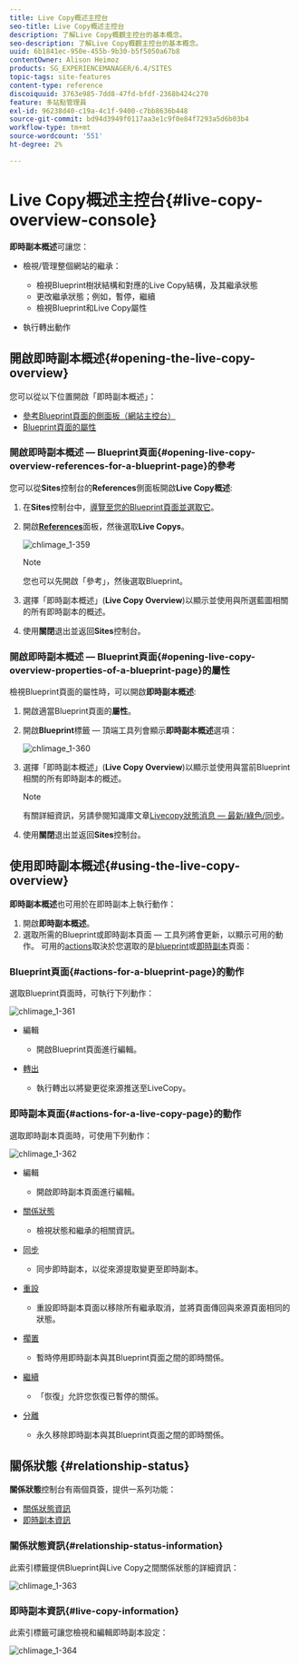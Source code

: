 ```yaml
---
title: Live Copy概述主控台
seo-title: Live Copy概述主控台
description: 了解Live Copy概觀主控台的基本概念。
seo-description: 了解Live Copy概觀主控台的基本概念。
uuid: 6b1841ec-950e-455b-9b30-b5f5050a67b8
contentOwner: Alison Heimoz
products: SG_EXPERIENCEMANAGER/6.4/SITES
topic-tags: site-features
content-type: reference
discoiquuid: 3763e985-7dd8-47fd-bfdf-2368b424c270
feature: 多站點管理員
exl-id: 96238d40-c19a-4c1f-9400-c7bb8636b448
source-git-commit: bd94d3949f0117aa3e1c9f0e84f7293a5d6b03b4
workflow-type: tm+mt
source-wordcount: '551'
ht-degree: 2%

---
```


# Live Copy概述主控台{#live-copy-overview-console}

**即時副本概述**&#x200B;可讓您：

* 檢視/管理整個網站的繼承：

   * 檢視Blueprint樹狀結構和對應的Live Copy結構，及其繼承狀態
   * 更改繼承狀態；例如，暫停，繼續
   * 檢視Blueprint和Live Copy屬性

* 執行轉出動作

## 開啟即時副本概述{#opening-the-live-copy-overview}

您可以從以下位置開啟「即時副本概述」：

* [參考Blueprint頁面的側面板（網站主控台）](#opening-live-copy-overview-references-for-a-blueprint-page)
* [Blueprint頁面的屬性](#opening-live-copy-overview-properties-of-a-blueprint-page)

### 開啟即時副本概述 — Blueprint頁面{#opening-live-copy-overview-references-for-a-blueprint-page}的參考

您可以從&#x200B;**Sites**&#x200B;控制台的&#x200B;**References**&#x200B;側面板開啟&#x200B;**Live Copy概述**:

1. 在&#x200B;**Sites**&#x200B;控制台中，[導覽至您的Blueprint頁面並選取它](/help/sites-authoring/basic-handling.md#viewing-and-selecting-resources)。
1. 開啟&#x200B;**[References](/help/sites-authoring/basic-handling.md#references)**&#x200B;面板，然後選取&#x200B;**Live Copys**。

   ![chlimage_1-359](assets/chlimage_1-359.png)

   >[!NOTE]
   >
   >您也可以先開啟「參考」，然後選取Blueprint。

1. 選擇「即時副本概述」(**Live Copy Overview**)以顯示並使用與所選藍圖相關的所有即時副本的概述。
1. 使用&#x200B;**關閉**&#x200B;退出並返回&#x200B;**Sites**&#x200B;控制台。

### 開啟即時副本概述 — Blueprint頁面{#opening-live-copy-overview-properties-of-a-blueprint-page}的屬性

檢視Blueprint頁面的屬性時，可以開啟&#x200B;**即時副本概述**:

1. 開啟適當Blueprint頁面的&#x200B;**屬性**。
1. 開啟&#x200B;**Blueprint**&#x200B;標籤 — 頂端工具列會顯示&#x200B;**即時副本概述**&#x200B;選項：

   ![chlimage_1-360](assets/chlimage_1-360.png)

1. 選擇「即時副本概述」(**Live Copy Overview**)以顯示並使用與當前Blueprint相關的所有即時副本的概述。

   >[!NOTE]
   >
   >有關詳細資訊，另請參閱知識庫文章[Livecopy狀態消息 — 最新/綠色/同步](https://helpx.adobe.com/experience-manager/kb/livecopy-status-message---up-to-date-green-in-sync.html)。

1. 使用&#x200B;**關閉**&#x200B;退出並返回&#x200B;**Sites**&#x200B;控制台。

## 使用即時副本概述{#using-the-live-copy-overview}

**即時副本概述**&#x200B;也可用於在即時副本上執行動作：

1. 開啟&#x200B;**即時副本概述**。
1. 選取所需的Blueprint或即時副本頁面 — 工具列將會更新，以顯示可用的動作。 可用的[actions](/help/sites-administering/msm.md#terms-used)取決於您選取的是[blueprint](#actions-for-a-blueprint-page)或[即時副本](#actions-for-a-live-copy-page)頁面：

### Blueprint頁面{#actions-for-a-blueprint-page}的動作

選取Blueprint頁面時，可執行下列動作：

![chlimage_1-361](assets/chlimage_1-361.png)

* 編輯

   * 開啟Blueprint頁面進行編輯。

* [轉出](/help/sites-administering/msm.md#rollout-and-synchronize)

   * 執行轉出以將變更從來源推送至LiveCopy。

### 即時副本頁面{#actions-for-a-live-copy-page}的動作

選取即時副本頁面時，可使用下列動作：

![chlimage_1-362](assets/chlimage_1-362.png)

* 編輯

   * 開啟即時副本頁面進行編輯。

* [關係狀態](#relationship-status)

   * 檢視狀態和繼承的相關資訊。

* [同步](/help/sites-administering/msm.md#rollout-and-synchronize)

   * 同步即時副本，以從來源提取變更至即時副本。

* [重設](/help/sites-administering/msm-livecopy.md#resetting-a-live-copy-page)

   * 重設即時副本頁面以移除所有繼承取消，並將頁面傳回與來源頁面相同的狀態。

* [擱置](/help/sites-administering/msm.md#suspending-and-cancelling-inheritance-and-synchronization)

   * 暫時停用即時副本與其Blueprint頁面之間的即時關係。

* [繼續](/help/sites-administering/msm-livecopy.md#resuming-inheritance-for-a-page)

   * 「恢復」允許您恢復已暫停的關係。

* [分離](/help/sites-administering/msm.md#detaching-a-live-copy)

   * 永久移除即時副本與其Blueprint頁面之間的即時關係。

## 關係狀態 {#relationship-status}

**關係狀態**&#x200B;控制台有兩個頁簽，提供一系列功能：

* [關係狀態資訊](#relationship-status-information)
* [即時副本資訊](#live-copy-information)

### 關係狀態資訊{#relationship-status-information}

此索引標籤提供Blueprint與Live Copy之間關係狀態的詳細資訊：

![chlimage_1-363](assets/chlimage_1-363.png)

### 即時副本資訊{#live-copy-information}

此索引標籤可讓您檢視和編輯即時副本設定：

![chlimage_1-364](assets/chlimage_1-364.png)
